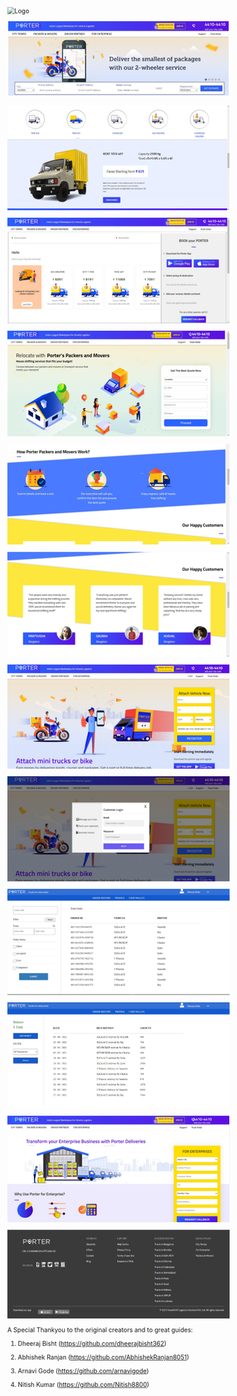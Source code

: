 
![Logo](https://upload.wikimedia.org/wikipedia/commons/e/eb/Porter-logo.png)

![App Screenshot](https://github.com/dheerajbisht362/constructWeekPorterClone/blob/master/images/0001.JPG)
 
![App Screenshot](https://github.com/dheerajbisht362/constructWeekPorterClone/blob/master/images/0002.JPG)

![App Screenshot](https://github.com/dheerajbisht362/constructWeekPorterClone/blob/master/images/00014.JPG)

![App Screenshot](https://github.com/dheerajbisht362/constructWeekPorterClone/blob/master/images/0005.JPG)

![App Screenshot](https://github.com/dheerajbisht362/constructWeekPorterClone/blob/master/images/0006.JPG)

![App Screenshot](https://github.com/dheerajbisht362/constructWeekPorterClone/blob/master/images/0007.JPG)

![App Screenshot](https://github.com/dheerajbisht362/constructWeekPorterClone/blob/master/images/0008.JPG)

![App Screenshot](https://github.com/dheerajbisht362/constructWeekPorterClone/blob/master/images/00011.JPG)

![App Screenshot](https://github.com/dheerajbisht362/constructWeekPorterClone/blob/master/images/00012.JPG)

![App Screenshot](https://github.com/dheerajbisht362/constructWeekPorterClone/blob/master/images/00013.JPG)

![App Screenshot](https://github.com/dheerajbisht362/constructWeekPorterClone/blob/master/images/00010.JPG)

![App Screenshot](https://github.com/dheerajbisht362/constructWeekPorterClone/blob/master/images/0004.JPG)


A Special Thankyou to the original creators and to great guides:

1. Dheeraj Bisht
   (https://github.com/dheerajbisht362)

2. Abhishek Ranjan
   (https://github.com/AbhishekRanjan8051)

3. Arnavi Gode
   (https://github.com/arnavigode)

4. Nitish Kumar
   (https://github.com/Nitish8800)
